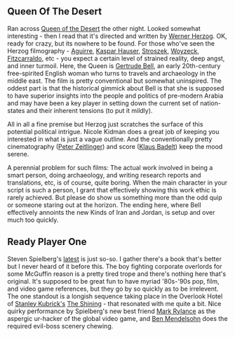 ## Queen Of The Desert

Ran across [Queen of the Desert](https://www.imdb.com/title/tt1837636/reference) the other night.
Looked somewhat interesting - then I read that it's directed and written by [Werner Herzog](https://www.imdb.com/name/nm0001348/).
OK, ready for crazy, but its nowhere to be found. For those who've seen the Herzog filmography - 
[Aguirre](https://www.imdb.com/title/tt0068182/reference), [Kaspar Hauser](https://www.imdb.com/title/tt0071691/reference), 
[Stroszek](https://www.imdb.com/title/tt0075276/reference), [Woyzeck](https://www.imdb.com/title/tt0080149/reference), 
[Fitzcarraldo](https://www.imdb.com/title/tt0083946/reference), etc - you expect a certain level of strained reality, 
deep angst, and inner turmoil. Here, the Queen is [Gertrude Bell](https://en.wikipedia.org/wiki/Gertrude_Bell), 
an early 20th-century free-spirited English woman who turns to travels and archaeology in the middle east. 
The film is pretty conventional but somewhat uninspired. The oddest part is that the historical gimmick about 
Bell is that she is supposed to have superior insights into the people and politics of pre-modern Arabia and may 
have been a key player in setting down the current set of nation-states and their inherent tensions (to put it mildly).

All in all a fine premise but Herzog just scratches the surface of this potential political intrigue.
Nicole Kidman does a great job of keeping you interested in what is just a vague outline. And the conventionally
pretty cinematography ([Peter Zeitlinger](https://www.imdb.com/name/nm0954432/?ref_=tt_rv)) and
score ([Klaus Badelt](https://www.imdb.com/name/nm0046004/?ref_=tt_rv)) keep the mood serene.

A perennial problem for such films: The actual work involved in being a smart person, doing archaeology,
and writing research reports and translations, etc, is of course, quite boring. When the main character in
your script is such a person, I grant that effectively showing this work ethic is rarely achieved. But please
do show us something more than the odd quip or someone staring out at the horizon. The ending here, where Bell
effectively annoints the new Kinds of Iran and Jordan, is setup and over much too quickly.


## Ready Player One

Steven Spielberg's [latest](https://www.imdb.com/name/nm0000229/?ref_=fn_al_nm_1) is just so-so.
I gather there's a book that's better but I never heard of it before this. The boy fighting corporate
overlords for some McGuffin reason is a pretty tired trope and there's nothing here that's original. 
It's supposed to be great fun to have myriad '80s-'90s pop, film, and video game references, but they 
go by so quickly as to be irrelevent. The one standout is a longish sequence taking place in the Overlook Hotel 
of [Stanley Kubrick's](https://www.imdb.com/name/nm0000040/?ref_=nv_sr_1) 
[The Shining](https://www.imdb.com/title/tt0081505/reference) - that resonated with me quite a bit.
Nice quirky performance by Spielberg's new best friend [Mark Rylance](https://www.imdb.com/name/nm0753314/?ref_=nv_sr_1)
as the aspergic ur-hacker of the global video game, and [Ben Mendelsohn](https://www.imdb.com/name/nm0578853/?ref_=tt_rv_t2) 
does the required evil-boss scenery chewing.
